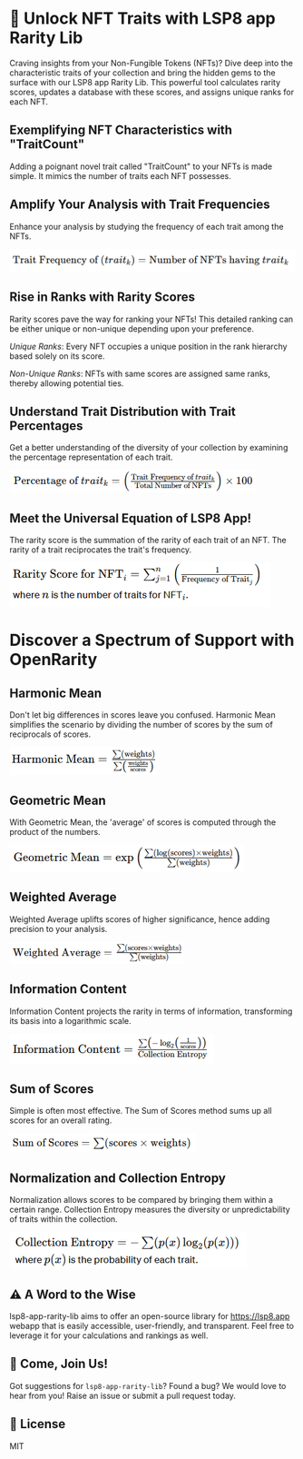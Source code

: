 # 🌟 Unlock NFT Traits with LSP8 app Rarity Lib

Craving insights from your Non-Fungible Tokens (NFTs)? Dive deep into the characteristic traits of your collection and bring the hidden gems to the surface with our LSP8 app Rarity Lib. This powerful tool calculates rarity scores, updates a database with these scores, and assigns unique ranks for each NFT.

## Exemplifying NFT Characteristics with "TraitCount"
Adding a poignant novel trait called "TraitCount" to your NFTs is made simple. It mimics the number of traits each NFT possesses.

## Amplify Your Analysis with Trait Frequencies
Enhance your analysis by studying the frequency of each trait among the NFTs.

![Trait frequency equation](/docs/trait-frequencies.png)

## Rise in Ranks with Rarity Scores
Rarity scores pave the way for ranking your NFTs! This detailed ranking can be either unique or non-unique depending upon your preference.

*Unique Ranks*: Every NFT occupies a unique position in the rank hierarchy based solely on its score.

*Non-Unique Ranks*: NFTs with same scores are assigned same ranks, thereby allowing potential ties.

## Understand Trait Distribution with Trait Percentages
Get a better understanding of the diversity of your collection by examining the percentage representation of each trait.

![Trait frequency equation](/docs/trait-percentages.png)

## Meet the Universal Equation of LSP8 App!
The rarity score is the summation of the rarity of each trait of an NFT. The rarity of a trait reciprocates the trait's frequency.

![Rarity generic equation](/docs/lsp8-generic-equation.png)

# Discover a Spectrum of Support with OpenRarity
## Harmonic Mean
Don't let big differences in scores leave you confused. Harmonic Mean simplifies the scenario by dividing the number of scores by the sum of reciprocals of scores.

![OpenRarity harmonic mean equation](/docs/harmonic-mean.png)

## Geometric Mean
With Geometric Mean, the 'average' of scores is computed through the product of the numbers.

![OpenRarity geometric mean equation](/docs/geometric-mean.png)

## Weighted Average
Weighted Average uplifts scores of higher significance, hence adding precision to your analysis.

![OpenRarity weighted average equation](/docs/weighted-average.png)

## Information Content
Information Content projects the rarity in terms of information, transforming its basis into a logarithmic scale.

![OpenRarity harmonic mean equation](/docs/information-content.png)

## Sum of Scores
Simple is often most effective. The Sum of Scores method sums up all scores for an overall rating.

![OpenRarity sum of scores equation](/docs/sum-of-scores.png)

## Normalization and Collection Entropy
Normalization allows scores to be compared by bringing them within a certain range. 
Collection Entropy measures the diversity or unpredictability of traits within the collection.

![OpenRarity collection entropy](/docs/collection-entropy.png)

## ⚠️ A Word to the Wise
lsp8-app-rarity-lib aims to offer an open-source library for https://lsp8.app webapp that is easily accessible, user-friendly, and transparent. Feel free to leverage it for your calculations and rankings as well.

## 🤝 Come, Join Us!
Got suggestions for `lsp8-app-rarity-lib`? Found a bug? We would love to hear from you! Raise an issue or submit a pull request today.

## 📜 License
MIT

